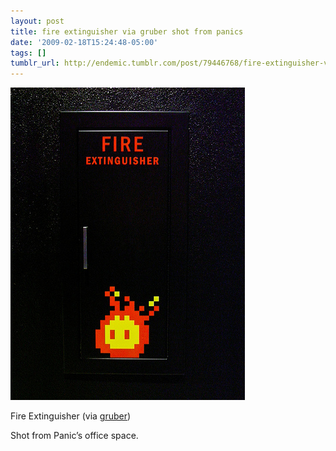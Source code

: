 ```yaml
---
layout: post
title: fire extinguisher via gruber shot from panics
date: '2009-02-18T15:24:48-05:00'
tags: []
tumblr_url: http://endemic.tumblr.com/post/79446768/fire-extinguisher-via-gruber-shot-from-panics
---
```

 ![](/tumblr_files/GozJ8yit3k3zzis6X9wFuAsgo1_400.jpg)  

Fire Extinguisher (via [gruber](http://flickr.com/photos/gruber))

Shot from Panic’s office space.

